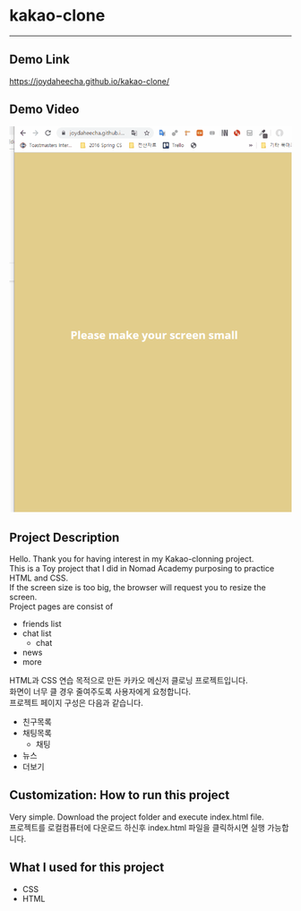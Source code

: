 # kakao-clone
---
## Demo Link
https://joydaheecha.github.io/kakao-clone/

## Demo Video
![](demo.gif)

## Project Description 
Hello. Thank you for having interest in my Kakao-clonning project.  
This is a Toy project that I did in Nomad Academy purposing to practice HTML and CSS.  
If the screen size is too big, the browser will request you to resize the screen.  
Project pages are consist of  
- friends list
- chat list
    - chat
- news
- more  

HTML과 CSS 연습 목적으로 만든 카카오 메신저 클로닝 프로젝트입니다.  
화면이 너무 클 경우 줄여주도록 사용자에게 요청합니다.  
프로젝트 페이지 구성은 다음과 같습니다.  
- 친구목록
- 채팅목록
    - 채팅
- 뉴스
- 더보기

## Customization: How to run this project
Very simple. Download the project folder and execute index.html file.  
프로젝트를 로컬컴퓨터에 다운로드 하신후 index.html 파일을 클릭하시면 실행 가능합니다. 

## What I used for this project 
- CSS
- HTML

